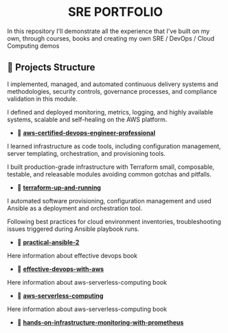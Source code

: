 <h1 align="center"> SRE PORTFOLIO </h1>

In this repository I'll demonstrate all the experience that I've built on my own, through courses, books and creating my own SRE / DevOps / Cloud Computing demos

## 🚀 Projects Structure

I implemented, managed, and automated continuous delivery systems and methodologies, security controls, governance processes, and compliance validation in this module.

I defined and deployed monitoring, metrics, logging, and highly available systems, scalable and self-healing on the AWS platform.

-   📂 [**aws\-certified\-devops\-engineer\-professional**](https://github.com/LuisCusihuaman/SRE/tree/master/aws-certified-devops-engineer-professional)

I learned infrastructure as code tools, including configuration management, server templating, orchestration, and provisioning tools.

I built production-grade infrastructure with Terraform small, composable, testable, and releasable modules avoiding common gotchas and pitfalls.

-   📂 [**terraform\-up\-and\-running**](https://github.com/LuisCusihuaman/SRE/tree/master/terraform-up-and-running)

I automated software provisioning, configuration management and used Ansible as a deployment and orchestration tool.

Following best practices for cloud environment inventories, troubleshooting issues triggered during Ansible playbook runs.

-   📂 [**practical-ansible-2**](https://github.com/LuisCusihuaman/SRE/tree/master/practical-ansible-2)

Here information about effective devops book

-   📂 [**effective-devops-with-aws**](https://github.com/LuisCusihuaman/SRE/tree/master/effective-devops-with-aws)

Here information about aws-serverless-computing book

-   📂 [**aws-serverless-computing**](https://github.com/LuisCusihuaman/SRE/tree/master/aws-serverless-computing)

Here information about aws-serverless-computing book

-   📂 [**hands-on-infrastructure-monitoring-with-prometheus**](https://github.com/LuisCusihuaman/SRE/tree/master/hands-on-infrastructure-monitoring-with-prometheus)

